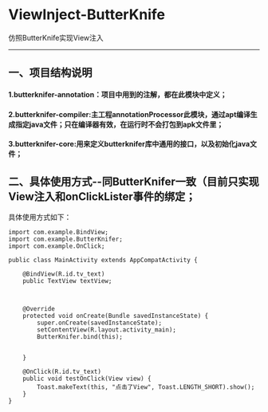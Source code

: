 # ViewInject-ButterKnife
仿照ButterKnife实现View注入

___


## 一、项目结构说明

#### 1.butterknifer-annotation：项目中用到的注解，都在此模块中定义；
#### 2.butterknifer-compiler:主工程annotationProcessor此模块，通过apt编译生成指定java文件；只在编译器有效，在运行时不会打包到apk文件里；
#### 3.butterknifer-core:用来定义butterknifer库中通用的接口，以及初始化java文件；

## 二、具体使用方式--同ButterKnifer一致（目前只实现View注入和onClickLister事件的绑定；
具体使用方式如下：

```
import com.example.BindView;
import com.example.ButterKnifer;
import com.example.OnClick;

public class MainActivity extends AppCompatActivity {

    @BindView(R.id.tv_text)
    public TextView textView;



    @Override
    protected void onCreate(Bundle savedInstanceState) {
        super.onCreate(savedInstanceState);
        setContentView(R.layout.activity_main);
        ButterKnifer.bind(this);


    }

    @OnClick(R.id.tv_text)
    public void testOnClick(View view) {
        Toast.makeText(this, "点击了View", Toast.LENGTH_SHORT).show();
    }
}
```




